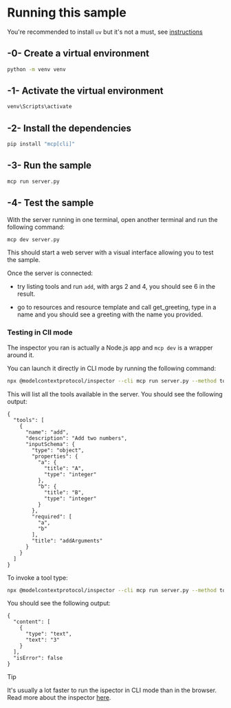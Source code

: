 # Running this sample

You're recommended to install `uv` but it's not a must, see [instructions](https://docs.astral.sh/uv/#highlights)

## -0- Create a virtual environment

```bash
python -m venv venv
```

## -1- Activate the virtual environment

```bash
venv\Scripts\activate
```

## -2- Install the dependencies

```bash
pip install "mcp[cli]"
```

## -3- Run the sample


```bash
mcp run server.py
```

## -4- Test the sample

With the server running in one terminal, open another terminal and run the following command:

```bash
mcp dev server.py
```

This should start a web server with a visual interface allowing you to test the sample.

Once the server is connected: 

- try listing tools and run `add`, with args 2 and 4, you should see 6 in the result.

- go to resources and resource template and call get_greeting, type in a name and you should see a greeting with the name you provided.

### Testing in ClI mode

The inspector you ran is actually a Node.js app and `mcp dev` is a wrapper around it. 

You can launch it directly in CLI mode by running the following command:

```bash
npx @modelcontextprotocol/inspector --cli mcp run server.py --method tools/list
```

This will list all the tools available in the server. You should see the following output:

```text
{
  "tools": [
    {
      "name": "add",
      "description": "Add two numbers",
      "inputSchema": {
        "type": "object",
        "properties": {
          "a": {
            "title": "A",
            "type": "integer"
          },
          "b": {
            "title": "B",
            "type": "integer"
          }
        },
        "required": [
          "a",
          "b"
        ],
        "title": "addArguments"
      }
    }
  ]
}
```

To invoke a tool type:

```bash
npx @modelcontextprotocol/inspector --cli mcp run server.py --method tools/call --tool-name add --tool-arg a=1 --tool-arg b=2
```

You should see the following output:

```text
{
  "content": [
    {
      "type": "text",
      "text": "3"
    }
  ],
  "isError": false
}
```

> [!TIP]
> It's usually a lot faster to run the ispector in CLI mode than in the browser.
> Read more about the inspector [here](https://github.com/modelcontextprotocol/inspector).
